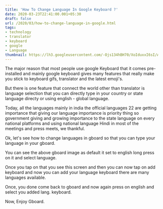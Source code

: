 ```yaml
---
title: 'How To Change Language In Google Keyboard ?'
date: 2020-03-23T22:41:00.001+05:30
draft: false
url: /2020/03/how-to-change-language-in-google.html
tags: 
- technology
- translator
- keyboard
- google
- Language
thumbnail: https://lh3.googleusercontent.com/-Ojs134hBH70/XoIduxxI6sI/AAAAAAAABSI/E05U-_lrqK87nwt7ryDS_3aVQFFYG4nhQCLcBGAsYHQ/s1600/IMG_20200111_105332_780-02-20.jpeg
---
```


  

The major reason that most people use google Keyboard that it comes pre-installed and mainly google keyboard gives many features that really make you stick to keyboard gifs, translator and the latest emoji's.

  

But there is one feature that connect the world other than translator is language selection that you can directly type in your country or state language directy or using english - global language.

  

Today, all the languages mainly in india the official languages 22 are getting importance that giving our language importance is priority thing so government giving and growing importance to the state language on every national platforms and using national language Hindi in most of the meetings and press meets, we thankful.

  

Ok, let's see how to change languages in gboard so that you can type your language in your gboard.

  

You can see the above gboard image as default it set to english long press on it and select language.

  

Once you tap on that you see this screen and then you can now tap on add keyboard and now you can add your language keyboard there are many languages available.

  

Once, you done come back to gboard and now again press on english and select you added lang. keyboard.

  

Now, Enjoy Gboard.